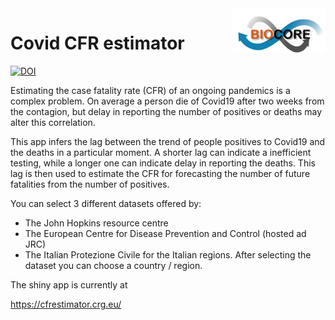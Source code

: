 <img align="right" href="https://biocore.crg.eu/" src="https://github.com/CRG-CNAG/BioCoreMiscOpen/blob/master/logo/biocore-logo_small.png" />

# Covid CFR estimator
[![DOI](https://zenodo.org/badge/DOI/10.5281/zenodo.4304955.svg)](https://doi.org/10.5281/zenodo.4304955)


Estimating the case fatality rate (CFR) of an ongoing pandemics is a complex problem.
On average a person die of Covid19 after two weeks from the contagion, but delay in reporting the number of positives or deaths may alter this correlation.

This app infers the lag between the trend of people positives to Covid19 and the deaths in a particular moment.
A shorter lag can indicate a inefficient testing, while a longer one can indicate delay in reporting the deaths.
This lag is then used to estimate the CFR for forecasting the number of future fatalities from the number of positives.


You can select 3 different datasets offered by: 
* The John Hopkins resource centre
* The European Centre for Disease Prevention and Control (hosted ad JRC)
* The Italian Protezione Civile for the Italian regions.
After selecting the dataset you can choose a country / region.

The shiny app is currently at

https://cfrestimator.crg.eu/
